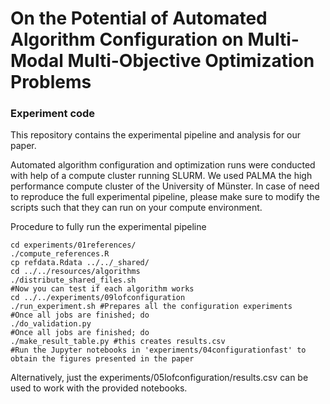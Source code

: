 # On the Potential of Automated Algorithm Configuration on Multi-Modal Multi-Objective Optimization Problems
### Experiment code

This repository contains the experimental pipeline and analysis for our paper.

Automated algorithm configuration and optimization runs were conducted with help of a compute cluster running SLURM. We used PALMA the high performance compute cluster of the University of Münster. In case of need to reproduce the full experimental pipeline, please make sure to modify the scripts such that they can run on your compute environment.

Procedure to fully run the experimental pipeline
```
cd experiments/01references/
./compute_references.R
cp refdata.Rdata ../../_shared/
cd ../../resources/algorithms
./distribute_shared_files.sh
#Now you can test if each algorithm works
cd ../../experiments/09lofconfiguration
./run_experiment.sh #Prepares all the configuration experiments
#Once all jobs are finished; do
./do_validation.py
#Once all jobs are finished; do
./make_result_table.py #this creates results.csv 
#Run the Jupyter notebooks in 'experiments/04configurationfast' to obtain the figures presented in the paper
```
Alternatively, just the experiments/05lofconfiguration/results.csv can be used to work with the provided notebooks.
